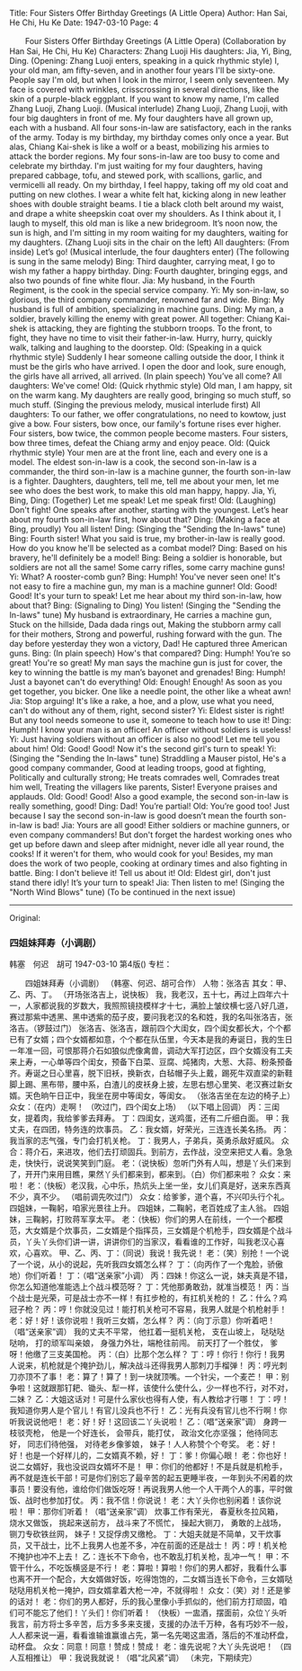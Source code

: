 Title: Four Sisters Offer Birthday Greetings (A Little Opera)
Author: Han Sai, He Chi, Hu Ke
Date: 1947-03-10
Page: 4

　　Four Sisters Offer Birthday Greetings (A Little Opera)
    (Collaboration by Han Sai, He Chi, Hu Ke)
    Characters: Zhang Luoji
    His daughters: Jia, Yi, Bing, Ding.
    (Opening: Zhang Luoji enters, speaking in a quick rhythmic style)
    I, your old man, am fifty-seven, and in another four years I'll be sixty-one. People say I'm old, but when I look in the mirror, I seem only seventeen. My face is covered with wrinkles, crisscrossing in several directions, like the skin of a purple-black eggplant. If you want to know my name, I'm called Zhang Luoji, Zhang Luoji. (Musical interlude)
    Zhang Luoji, Zhang Luoji, with four big daughters in front of me. My four daughters have all grown up, each with a husband. All four sons-in-law are satisfactory, each in the ranks of the army. Today is my birthday, my birthday comes only once a year. But alas, Chiang Kai-shek is like a wolf or a beast, mobilizing his armies to attack the border regions. My four sons-in-law are too busy to come and celebrate my birthday. I'm just waiting for my four daughters, having prepared cabbage, tofu, and stewed pork, with scallions, garlic, and vermicelli all ready. On my birthday, I feel happy, taking off my old coat and putting on new clothes. I wear a white felt hat, kicking along in new leather shoes with double straight beams. I tie a black cloth belt around my waist, and drape a white sheepskin coat over my shoulders. As I think about it, I laugh to myself, this old man is like a new bridegroom. It’s noon now, the sun is high, and I'm sitting in my room waiting for my daughters, waiting for my daughters.
    (Zhang Luoji sits in the chair on the left)
    All daughters: (From inside) Let’s go!
    (Musical interlude, the four daughters enter)
    (The following is sung in the same melody)
    Bing: Third daughter, carrying meat, I go to wish my father a happy birthday.
    Ding: Fourth daughter, bringing eggs, and also two pounds of fine white flour.
    Jia: My husband, in the Fourth Regiment, is the cook in the special service company.
    Yi: My son-in-law, so glorious, the third company commander, renowned far and wide.
    Bing: My husband is full of ambition, specializing in machine guns.
    Ding: My man, a soldier, bravely killing the enemy with great power.
    All together: Chiang Kai-shek is attacking, they are fighting the stubborn troops. To the front, to fight, they have no time to visit their father-in-law. Hurry, hurry, quickly walk, talking and laughing to the doorstep.
    Old: (Speaking in a quick rhythmic style) Suddenly I hear someone calling outside the door, I think it must be the girls who have arrived. I open the door and look, sure enough, the girls have all arrived, all arrived. (In plain speech) You’ve all come?
    All daughters: We've come!
    Old: (Quick rhythmic style) Old man, I am happy, sit on the warm kang. My daughters are really good, bringing so much stuff, so much stuff.
    (Singing the previous melody, musical interlude first)
    All daughters: To our father, we offer congratulations, no need to kowtow, just give a bow.
    Four sisters, bow once, our family's fortune rises ever higher.
    Four sisters, bow twice, the common people become masters.
    Four sisters, bow three times, defeat the Chiang army and enjoy peace.
    Old: (Quick rhythmic style) Your men are at the front line, each and every one is a model. The eldest son-in-law is a cook, the second son-in-law is a commander, the third son-in-law is a machine gunner, the fourth son-in-law is a fighter. Daughters, daughters, tell me, tell me about your men, let me see who does the best work, to make this old man happy, happy.
    Jia, Yi, Bing, Ding: (Together) Let me speak! Let me speak first!
    Old: (Laughing) Don't fight! One speaks after another, starting with the youngest. Let’s hear about my fourth son-in-law first, how about that?
    Ding: (Making a face at Bing, proudly) You all listen!
    Ding: (Singing the "Sending the In-laws" tune)
    Bing: Fourth sister! What you said is true, my brother-in-law is really good. How do you know he'll be selected as a combat model?
    Ding: Based on his bravery, he'll definitely be a model!
    Bing: Being a soldier is honorable, but soldiers are not all the same! Some carry rifles, some carry machine guns!
    Yi: What? A rooster-comb gun?
    Bing: Humph! You've never seen one! It's not easy to fire a machine gun, my man is a machine gunner!
    Old: Good! Good! It's your turn to speak! Let me hear about my third son-in-law, how about that?
    Bing: (Signaling to Ding) You listen! (Singing the "Sending the In-laws" tune)
    My husband is extraordinary,
    He carries a machine gun,
    Stuck on the hillside,
    Dada dada rings out,
    Making the stubborn army call for their mothers,
    Strong and powerful, rushing forward with the gun.
    The day before yesterday they won a victory,
    Dad! He captured three American guns.
    Bing: (In plain speech) How's that compared?
    Ding: Humph! You’re so great! You're so great! My man says the machine gun is just for cover, the key to winning the battle is my man’s bayonet and grenades!
    Bing: Humph! Just a bayonet can't do everything!
    Old: Enough! Enough! As soon as you get together, you bicker. One like a needle point, the other like a wheat awn!
    Jia: Stop arguing! It's like a rake, a hoe, and a plow, use what you need, can't do without any of them, right, second sister?
    Yi: Eldest sister is right! But any tool needs someone to use it, someone to teach how to use it!
    Ding: Humph! I know your man is an officer! An officer without soldiers is useless!
    Yi: Just having soldiers without an officer is also no good! Let me tell you about him!
    Old: Good! Good! Now it's the second girl's turn to speak!
    Yi: (Singing the "Sending the In-laws" tune)
    Straddling a Mauser pistol,
    He's a good company commander,
    Good at leading troops, good at fighting,
    Politically and culturally strong;
    He treats comrades well,
    Comrades treat him well,
    Treating the villagers like parents,
    Sister! Everyone praises and applauds.
    Old: Good! Good! Also a good example, the second son-in-law is really something, good!
    Ding: Dad! You’re partial!
    Old: You’re good too! Just because I say the second son-in-law is good doesn’t mean the fourth son-in-law is bad!
    Jia: Yours are all good! Either soldiers or machine gunners, or even company commanders! But don't forget the hardest working ones who get up before dawn and sleep after midnight, never idle all year round, the cooks! If it weren't for them, who would cook for you! Besides, my man does the work of two people, cooking at ordinary times and also fighting in battle.
    Bing: I don't believe it! Tell us about it!
    Old: Eldest girl, don't just stand there idly! It’s your turn to speak!
    Jia: Then listen to me! (Singing the "North Wind Blows" tune)
    (To be continued in the next issue)



<hr /> 

Original: 


### 四姐妹拜寿（小调剧）
韩塞　何迟　胡可
1947-03-10
第4版()
专栏：

　　四姐妹拜寿（小调剧）
    （韩塞、何迟、胡可合作）
    人物：张洛吉
    其女：甲、乙、丙、丁。
    （开场张洛吉上，说快板）
    我，我老汉，五十七，再过上四年六十一，人家都说我的岁数大，我照照镜挠模样才十七，满脸上皱纹横七竖八好几道，赛过那紫中透黑、黑中透紫的茄子皮，要问我老汉的名和姓，我的名叫张洛吉，张洛吉。（锣鼓过门）
    张洛吉、张洛吉，跟前四个大闺女，四个闺女都长大，个个都已有了女婿；四个女婿都如意，个个都在队伍里，今天本是我的寿诞日，我的生日一年准一回，可恨那蒋介石如狼似虎像禽兽，调动大军打边区，四个女婿没有工夫来上寿，一心单等四个闺女，预备下白菜、豆腐、炖猪肉，大葱、大蒜、粉条预备齐。寿诞之日心里喜，脱下旧袄，换新衣，白毡帽子头上戴，踢死牛双直梁的新鞋脚上踢、黑布带，腰中系，白渣儿的皮袄身上披，左思右想心里笑、老汉赛过新女婿。天色晌午日正中，我坐在房中等闺女，等闺女。
    （张洛吉坐在左边的椅子上）众女：（在内）走啊！
    （吹过门，四个闺女上场）
    （以下唱上回调）
    丙：三闺女，提着肉，我给爹爹去拜寿。
    丁：四闺女，送鸡蛋，还有二斤细白面。
    甲：我丈夫，在四团，特务连的炊事员。
    乙：我女婿，好荣光，三连连长美名扬。
    丙：我当家的志气强，专门会打机关枪。
    丁：我男人，子弟兵，英勇杀敌好威风。
    众合：蒋介石，来进攻，他们去打顽固兵。到前方，去作战，没空来把丈人看。急急走，快快行，说说笑笑到门庭。
    老：（说快板）忽听门外有人叫，想是丫头们来到了，开开门来用目瞧，果然丫头们都来到，都来到。（白）你们都来啦？
    众女：来啦！
    老：（快板）老汉我，心中乐，热炕头上坐一坐，女儿们真是好，送来东西真不少，真不少。
    （唱前调先吹过门）
    众女：给爹爹，道个喜，不兴叩头行个礼。
    四姐妹，一鞠躬，咱家光景往上升。
    四姐妹，二鞠躬，老百姓成了主人翁。
    四姐妹，三鞠躬，打败蒋军享太平。
    老：（快板）你们的男人在前线，一个一个都模范，大女婿是个炊事员，二女婿是个指挥员，三女婿是个机枪手，四女婿是个战斗员，丫头丫头你们讲一讲，讲讲你们的当家汉，看看谁的工作好，叫我老汉心喜欢，心喜欢。
    甲、乙、丙、丁：（同说）我说！我先说！
    老：（笑）别抢！一个说了一个说，从小的说起，先听我四女婿怎么样？
    丁：（向丙作了一个鬼脸，骄傲地）你们听着！
    丁：（唱“送亲家”小调）
    丙：四妹！你这么一说，妹夫真是不错，你怎么知道他准能选上个战斗模范呀？
    丁：凭他那勇敢劲，就准当模范！
    丙：当个战士是光荣，可是战士亦不一样！有扛步枪的，有扛机关枪的！
    乙：什么？鸡冠子枪？
    丙：哼！你就没见过！能打机关枪可不容易，我男人就是个机枪射手！
    老：好！好！该你说啦！我听三女婿，怎么样？
    丙：（向丁示意）你听着吧！（唱“送亲家”调）
    我的丈夫不平常，
    他扛着一挺机关枪，
    支在山坡上，
    哒哒哒哒响，
    打的顽军叫亲娘，
    身强力外壮，端枪往前闯。
    前天打了一个胜仗，
    爹呀！他缴了三支美国枪。
    丙：（白）比那个怎么样？
    丁：哼！你行！你行！我男人说来，机枪就是个掩护劲儿，解决战斗还得我男人那刺刀手榴弹！
    丙：哼光刺刀亦顶不了事！
    老：算了！算了！到一块就顶嘴。一个针尖，一个麦芒！
    甲：别争啦！这就跟那钉耙、锄头、犁一样，该使什么使什么，少一样也不行，对不对，二妹？
    乙：大姐这话对！可是什么家伙也得有人使，有人教给才行哪！
    丁：哼！我知道你男人是个官儿！有官儿没兵也不行！
    乙：光有兵没有官儿也不行啊！你听我说说他吧！
    老：好！好！这回该二丫头说啦！
    乙：（唱“送亲家”调）
    身跨一枝驳壳枪，
    他是一个好连长，
    会带兵，能打仗，
    政治文化亦坚强；
    他待同志好，
    同志们待他强，
    对待老乡像爹娘，
    妹子！人人称赞个个夸奖。
    老：好！好！也是一个好样儿的，二女婿真不赖，好！
    丁：爹！你偏心眼！
    老：你也好！说二女婿好，我也没说四女婿坏不是！
    甲：你们的他都好！不是兵就是机枪手，再不就是连长干部！可是你们别忘了最辛苦的起五更睡半夜，一年到头不闲着的炊事员！要没有他，谁给你们做饭吃呀！再说我男人他一个人干两个人的事，平时做饭、战时也参加打仗。
    丙：我不信！你说说！
    老：大丫头你也别闲着！该你说啦！
    甲：那你们听着！（唱“送亲家”调）
    炊事工作有荣光，
    春夏秋冬拉风箱，
    烧水又做饭，
    挑起来送前方，
    战斗来了不慌忙，
    操起大铡刀，
    勇敢的上战场，
    铡刀专砍铁丝网，
    妹子！又捉俘虏又缴枪。
    丁：大姐夫就是不简单，又干炊事员，又干战士，比不上我男人也差不多，冲在前面的还是战士！
    丙：哼！机关枪不掩护也冲不上去！
    乙：连长不下命令，也不敢乱打机关枪，乱冲一气！
    甲：不管干什么，不吃饭横竖是不行！
    老：算啦！算啦！你们的男人都好，我看什么事也离不开一个配合，大女婿做好饭，吃得饱饱的，二女婿当连长下命令，三女婿哒哒哒用机关枪一掩护，四女婿拿着大枪一冲，不就得啦！
    众女：（笑）对！还是爹的话对！
    老：你们的男人都好，乐的我心里像小手抓似的，他们前方打顽固，咱们可不能忘了他们！丫头们！你们听着！
    （快板）一盅酒，摆面前，众位丫头听我言，前方将士多辛苦，后方多多来支援，支援的办法千万种，各有巧妙不一般，人人都来说一遍，看看谁输谁赢谁占先，第一名先喝这盅酒，落后的不准动杯盘，动杯盘。
    众女：同意！同意！赞成！赞成！
    老：谁先说呢？大丫头先说吧！
    （四人互相推让）
    甲：我说我就说！（唱“北风紧”调）
    （未完，下期续完）
